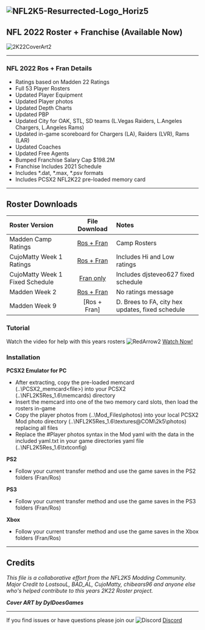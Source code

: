 ## ![NFL2K5-Resurrected-Logo_Horiz5](https://user-images.githubusercontent.com/69597675/125652934-6b21a6c3-e700-4709-8e10-01deb62d37f7.png)

## NFL 2022 Roster + Franchise (Available Now)
![2K22CoverArt2](https://user-images.githubusercontent.com/69597675/127912196-b71bd1a0-fb49-4ee8-b3f3-f77056ed98e9.png)
_____
### NFL 2022 Ros + Fran Details
  * Ratings based on Madden 22 Ratings
  * Full 53 Player Rosters
  * Updated Player Equipment
  * Updated Player photos
  * Updated Depth Charts
  * Updated PBP  
  * Updated City for OAK, STL, SD teams (L.Vegas Raiders, L.Angeles Chargers, L.Angeles Rams)
  * Updated in-game scoreboard for Chargers (LA), Raiders (LVR), Rams (LAR)
  * Updated Coaches
  * Updated Free Agents
  * Bumped Franchise Salary Cap $198.2M
  * Franchise Includes 2021 Schedule
  * Includes *.dat, *.max, *.psv formats
  * Includes PCSX2 NFL2K22 pre-loaded memory card
_____

## Roster Downloads
| Roster Version | File Download | Notes |
| :------------- | :-------------: | :------------- |
| Madden Camp Ratings | [Ros + Fran](https://www.mediafire.com/file/wz45zvbbkpx8q7n/NFL2K22CampRatings.zip/file) | Camp Rosters |
| CujoMatty Week 1 Ratings | [Ros + Fran](https://www.mediafire.com/file/lt91808bee6314b/CujoMatty_Week1Ratings.zip/file) | Includes Hi and Low ratings |
| CujoMatty Week 1 Fixed Schedule | [Fran only](https://www.mediafire.com/file/29d0hhj4xfk4ryf/CMFranW1-FixSchedule-11072021.zip/file) | Includes djsteveo627 fixed schedule |
| Madden Week 2 | [Ros + Fran](https://www.mediafire.com/file/fanv1p7qzu1rfxo/NFL2022Week2.zip/file) | No ratings message |
| Madden Week 9 | [Ros + Fran] | D. Brees to FA, city hex updates, fixed schedule |


### Tutorial
Watch the video for help with this years rosters ![RedArrow2](https://user-images.githubusercontent.com/69597675/125669440-bcf4c873-527c-4524-9426-9488c71fbbde.png) [Watch Now!](https://youtu.be/Y-rtsSjPo20)

### Installation
**PCSX2 Emulator for PC**
 * After extracting, copy the pre-loaded memcard (..\PCSX2_memcard\<file>) into your PCSX2 (..\NFL2K5Res_1.6\memcards) directory
 * Insert the memcard into one of the two memory card slots, then load the rosters in-game
 * Copy the player photos from (..\Mod_Files\photos) into your local PCSX2 Mod photo directory (..\NFL2K5Res_1.6\textures\@COM\2k5\photos) replacing all files
 * Replace the #Player photos syntax in the Mod yaml with the data in the included yaml.txt in your game directories yaml file (..\NFL2K5Res_1.6\txtconfig)

**PS2**
 * Follow your current transfer method and use the game saves in the PS2 folders (Fran/Ros)

**PS3**
 * Follow your current transfer method and use the game saves in the PS3 folders (Fran/Ros)

**Xbox**
 * Follow your current transfer method and use the game saves in the Xbox folders (Fran/Ros)
_____ 
## Credits
*This file is a collaborative effort from the NFL2K5 Modding Community. Major Credit to LostsouL, BAD_AL, CujoMatty, chibears96 and anyone else who's helped contribute to this years 2K22 Roster project.*

***Cover ART by DylDoesGames***

_____
If you find issues or have questions please join our ![Discord](https://user-images.githubusercontent.com/69597675/124640725-d1e88980-de5b-11eb-926d-ec5f55b19a62.png) [Discord](https://discord.gg/sBVXzYb)
